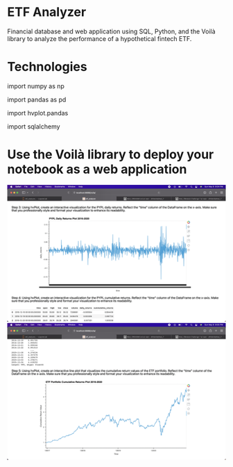 # ETF Analyzer
Financial database and web application using SQL, Python, and the Voilà library to analyze the performance of a hypothetical fintech ETF.

# Technologies
import numpy as np

import pandas as pd

import hvplot.pandas

import sqlalchemy

# Use the Voilà library to deploy your notebook as a web application
<img src="Module Challenge 7/Viola Screenshots/Screen Shot 2022-05-08 at 8.04.40 PM.png">
<img src="Module Challenge 7/Viola Screenshots/Screen Shot 2022-05-08 at 8.05.26 PM.png">
